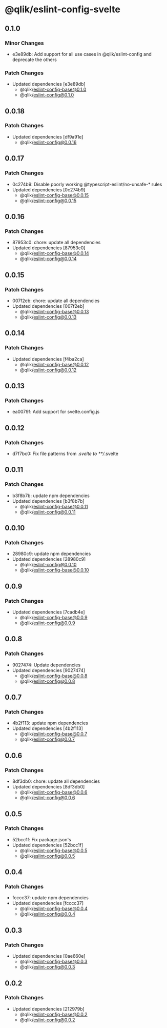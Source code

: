 # @qlik/eslint-config-svelte

## 0.1.0

### Minor Changes

- e3e89db: Add support for all use cases in @qlik/eslint-config and deprecate the others

### Patch Changes

- Updated dependencies [e3e89db]
  - @qlik/eslint-config-base@0.1.0
  - @qlik/eslint-config@0.1.0

## 0.0.18

### Patch Changes

- Updated dependencies [df9a91e]
  - @qlik/eslint-config@0.0.16

## 0.0.17

### Patch Changes

- 0c274b9: Disable poorly working @typescript-eslint/no-unsafe-\* rules
- Updated dependencies [0c274b9]
  - @qlik/eslint-config-base@0.0.15
  - @qlik/eslint-config@0.0.15

## 0.0.16

### Patch Changes

- 87953c0: chore: update all dependencies
- Updated dependencies [87953c0]
  - @qlik/eslint-config-base@0.0.14
  - @qlik/eslint-config@0.0.14

## 0.0.15

### Patch Changes

- 007f2eb: chore: update all dependencies
- Updated dependencies [007f2eb]
  - @qlik/eslint-config-base@0.0.13
  - @qlik/eslint-config@0.0.13

## 0.0.14

### Patch Changes

- Updated dependencies [f4ba2ca]
  - @qlik/eslint-config-base@0.0.12
  - @qlik/eslint-config@0.0.12

## 0.0.13

### Patch Changes

- ea0079f: Add support for svelte.config.js

## 0.0.12

### Patch Changes

- d7f7bc0: Fix file patterns from _.svelte to \*\*/_.svelte

## 0.0.11

### Patch Changes

- b3f8b7b: update npm dependencies
- Updated dependencies [b3f8b7b]
  - @qlik/eslint-config-base@0.0.11
  - @qlik/eslint-config@0.0.11

## 0.0.10

### Patch Changes

- 28980c9: update npm dependencies
- Updated dependencies [28980c9]
  - @qlik/eslint-config@0.0.10
  - @qlik/eslint-config-base@0.0.10

## 0.0.9

### Patch Changes

- Updated dependencies [7cadb4e]
  - @qlik/eslint-config-base@0.0.9
  - @qlik/eslint-config@0.0.9

## 0.0.8

### Patch Changes

- 9027474: Update dependencies
- Updated dependencies [9027474]
  - @qlik/eslint-config-base@0.0.8
  - @qlik/eslint-config@0.0.8

## 0.0.7

### Patch Changes

- 4b2f113: update npm dependencies
- Updated dependencies [4b2f113]
  - @qlik/eslint-config-base@0.0.7
  - @qlik/eslint-config@0.0.7

## 0.0.6

### Patch Changes

- 8df3db0: chore: update all dependencies
- Updated dependencies [8df3db0]
  - @qlik/eslint-config-base@0.0.6
  - @qlik/eslint-config@0.0.6

## 0.0.5

### Patch Changes

- 52bcc1f: Fix package.json's
- Updated dependencies [52bcc1f]
  - @qlik/eslint-config-base@0.0.5
  - @qlik/eslint-config@0.0.5

## 0.0.4

### Patch Changes

- fcccc37: update npm dependencies
- Updated dependencies [fcccc37]
  - @qlik/eslint-config-base@0.0.4
  - @qlik/eslint-config@0.0.4

## 0.0.3

### Patch Changes

- Updated dependencies [0ae660e]
  - @qlik/eslint-config-base@0.0.3
  - @qlik/eslint-config@0.0.3

## 0.0.2

### Patch Changes

- Updated dependencies [212979b]
  - @qlik/eslint-config-base@0.0.2
  - @qlik/eslint-config@0.0.2
